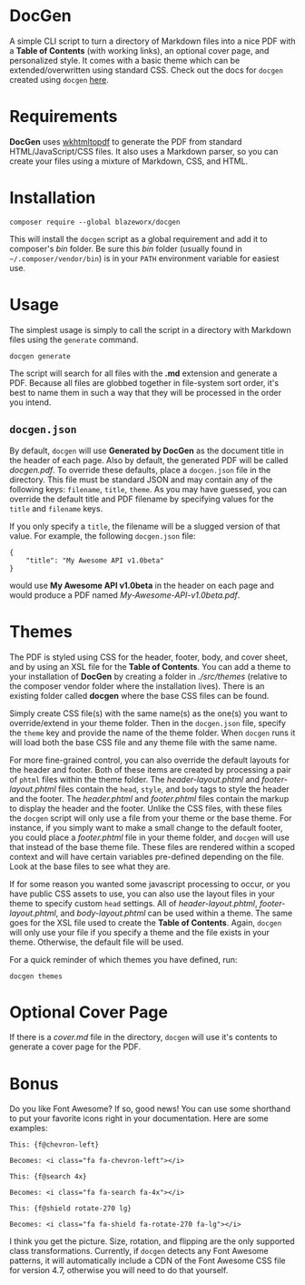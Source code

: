 # DocGen

A simple CLI script to turn a directory of Markdown files into a nice PDF with a 
**Table of Contents** (with working links), an optional cover page, and personalized style.  It comes with a basic theme which can be extended/overwritten using standard CSS.  Check out the docs for `docgen` created using `docgen` [here](DocGen.pdf).

# Requirements

**DocGen** uses [wkhtmltopdf](http://wkhtmltopdf.org) to generate the PDF from standard HTML/JavaScript/CSS files.  It also uses a Markdown parser, so you can create your files using a mixture of Markdown, CSS, and HTML.  

# Installation

```
composer require --global blazeworx/docgen
```

This will install the `docgen` script as a global requirement and add it to composer's *bin* folder.  Be sure this *bin* folder (usually found in `~/.composer/vendor/bin`) is in your `PATH` environment variable for easiest use.

<div class="break"></div>

# Usage

The simplest usage is simply to call the script in a directory with Markdown files using the `generate` command.

```
docgen generate
```

The script will search for all files with the **.md** extension and generate a PDF.  Because all files are globbed together in file-system sort order, it's best to name them in such a way that they will be processed in the order you intend.

## `docgen.json`

By default, `docgen` will use **Generated by DocGen** as the document title in the header of each page.  Also by default, the generated PDF will be called *docgen.pdf*.  To override these defaults, place a `docgen.json` file in the directory.  This file must be standard JSON and may contain any of the following keys: `filename`, `title`, `theme`.  As you may have guessed, you can override the default title and PDF filename by specifying values for the `title` and `filename` keys.

If you only specify a `title`, the filename will be a slugged version of that value.  For example, the following `docgen.json` file:
  
```
{
    "title": "My Awesome API v1.0beta"
}
```

would use **My Awesome API v1.0beta** in the header on each page and would produce a PDF named *My-Awesome-API-v1.0beta.pdf*.

# Themes

The PDF is styled using CSS for the header, footer, body, and cover sheet, and by using an XSL file for the **Table of Contents**.  You can add a theme to your installation of **DocGen** by creating a folder in *./src/themes* (relative to the composer vendor folder where the installation lives).  There is an existing folder called **docgen** where the base CSS files can be found.

Simply create CSS file(s) with the same name(s) as the one(s) you want to override/extend in your theme folder.  Then in the `docgen.json` file, specify the `theme` key and provide the name of the theme folder.  When `docgen` runs it will load both the base CSS file and any theme file with the same name.

For more fine-grained control, you can also override the default layouts for the header and footer.  Both of these items are created by processing a pair of `phtml` files within the theme folder.  The *header-layout.phtml* and *footer-layout.phtml* files contain the `head`, `style`, and `body` tags to style the header and the footer.  The *header.phtml* and *footer.phtml* files contain the markup to display the header and the footer.  Unlike the CSS files, with these files the `docgen` script will only use a file from your theme or the base theme.  For instance, if you simply want to make a small change to the default footer, you could place a *footer.phtml* file in your theme folder, and `docgen` will use that instead of the base theme file.  These files are rendered within a scoped context and will have certain variables pre-defined depending on the file.  Look at the base files to see what they are.

If for some reason you wanted some javascript processing to occur, or you have public CSS assets to use, you can also use the layout files in your theme to specify custom `head` settings.  All of *header-layout.phtml*, *footer-layout.phtml*, and *body-layout.phtml* can be used within a theme.  The same goes for the XSL file used to create the **Table of Contents**.  Again, `docgen` will only use your file if you specify a theme and the file exists in your theme.  Otherwise, the default file will be used.

For a quick reminder of which themes you have defined, run:

```
docgen themes
```

<div class="break"></div>

# Optional Cover Page

If there is a *cover.md* file in the directory, `docgen` will use it's contents to generate a cover page for the PDF.

# Bonus

Do you like Font Awesome?  If so, good news!  You can use some shorthand to put your favorite icons right in your documentation.  Here are some examples:

```
This: {f@chevron-left}

Becomes: <i class="fa fa-chevron-left"></i>

This: {f@search 4x}

Becomes: <i class="fa fa-search fa-4x"></i>

This: {f@shield rotate-270 lg}

Becomes: <i class="fa fa-shield fa-rotate-270 fa-lg"></i>
```

I think you get the picture.  Size, rotation, and flipping are the only supported class transformations.  Currently, if `docgen` detects any Font Awesome patterns, it will automatically include a CDN of the Font Awesome CSS file for version 4.7, otherwise you will need to do that yourself.